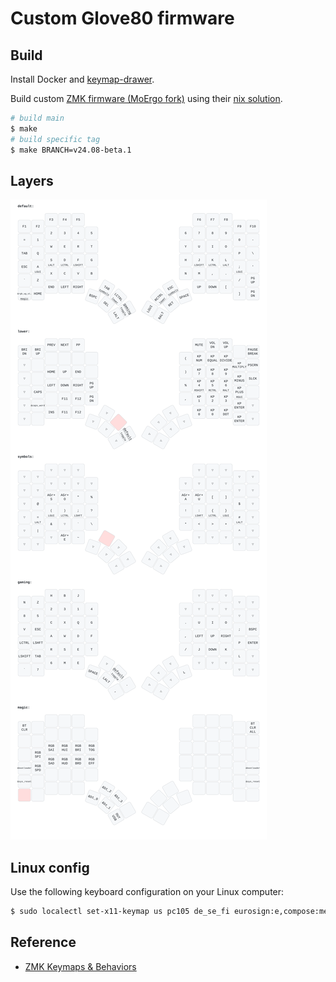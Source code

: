 # Custom Glove80 firmware

## Build

Install Docker and [keymap-drawer](https://pypi.org/project/keymap-drawer/).

Build custom [ZMK firmware (MoErgo fork)](https://github.com/moergo-sc/zmk) using their [nix solution](https://github.com/moergo-sc/zmk/blob/main/README-NIX.md).

```sh
# build main
$ make
# build specific tag
$ make BRANCH=v24.08-beta.1
```

## Layers

![The keyboard layout's layers visualized](keymap.svg)

## Linux config

Use the following keyboard configuration on your Linux computer:

```sh
$ sudo localectl set-x11-keymap us pc105 de_se_fi eurosign:e,compose:menu
```

## Reference

- [ZMK Keymaps & Behaviors](https://zmk.dev/docs/keymaps)

